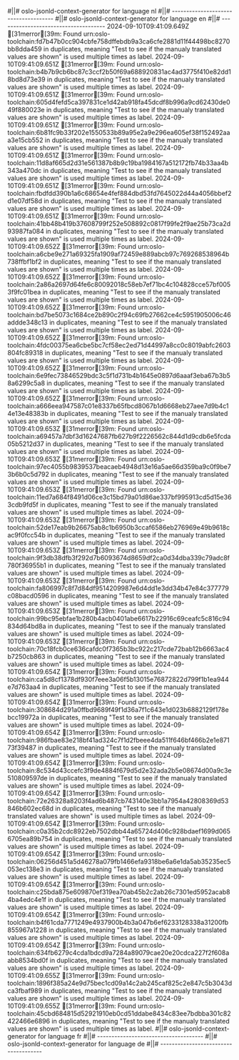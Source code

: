 #||# oslo-jsonld-context-generator for language nl
#||# -------------------------------------
#||# oslo-jsonld-context-generator for language en
#||# -------------------------------------
2024-09-10T09:41:09.649Z [31merror[39m: Found urn:oslo-toolchain:fd7b47b0cc904cbfe758dffebdb9a3ca6cfe2881d11f44498bc8270bb8dda459 in duplicates, meaning "Test to see if the manualy translated values are shown" is used multiple times as label.
2024-09-10T09:41:09.651Z [31merror[39m: Found urn:oslo-toolchain:b4b7b9cb6bc87c3ccf2b50f69a688920831ac4ad3775f410e82dd18bd8d73e39 in duplicates, meaning "Test to see if the manualy translated values are shown" is used multiple times as label.
2024-09-10T09:41:09.651Z [31merror[39m: Found urn:oslo-toolchain:605d4fefd5ca397831ce1d42ab918fa45dcdf8b996a9cd62430de049f880023e in duplicates, meaning "Test to see if the manualy translated values are shown" is used multiple times as label.
2024-09-10T09:41:09.651Z [31merror[39m: Found urn:oslo-toolchain:6b81fc9b33f202e1550533b89a95e2a9e296ea605ef38f152492aaa3e15cb552 in duplicates, meaning "Test to see if the manualy translated values are shown" is used multiple times as label.
2024-09-10T09:41:09.651Z [31merror[39m: Found urn:oslo-toolchain:11d8af665d2d31e561387b8b9c19ba1984167a512172fb74b33aa4b343a470dc in duplicates, meaning "Test to see if the manualy translated values are shown" is used multiple times as label.
2024-09-10T09:41:09.651Z [31merror[39m: Found urn:oslo-toolchain:fbdfdd390b1a6c68654e4fef884dbd53fd7645022d44a4056bbef2d1e07df58d in duplicates, meaning "Test to see if the manualy translated values are shown" is used multiple times as label.
2024-09-10T09:41:09.651Z [31merror[39m: Found urn:oslo-toolchain:41bb48b419b37608799f252e508892c0817f99fe2f9ae25b73ca2d93987fa084 in duplicates, meaning "Test to see if the manualy translated values are shown" is used multiple times as label.
2024-09-10T09:41:09.652Z [31merror[39m: Found urn:oslo-toolchain:a6cbe9e271a69325fa1909af72459e889abcb97c769268538964b738ffbf1bf2 in duplicates, meaning "Test to see if the manualy translated values are shown" is used multiple times as label.
2024-09-10T09:41:09.652Z [31merror[39m: Found urn:oslo-toolchain:2a86a2697d64fe6c80092018c58eb7ef71bc4c104828cce57bf0053f9fc01bea in duplicates, meaning "Test to see if the manualy translated values are shown" is used multiple times as label.
2024-09-10T09:41:09.652Z [31merror[39m: Found urn:oslo-toolchain:bd7be5073c1684ce2b890c2f94c69fb27662ce4c5951905006c46addde348c13 in duplicates, meaning "Test to see if the manualy translated values are shown" is used multiple times as label.
2024-09-10T09:41:09.652Z [31merror[39m: Found urn:oslo-toolchain:4fdc00375ea6cbe5bc7cf58ec2ed71d44997a8cc0c8019abfc2603804fc89318 in duplicates, meaning "Test to see if the manualy translated values are shown" is used multiple times as label.
2024-09-10T09:41:09.652Z [31merror[39m: Found urn:oslo-toolchain:6e9fec73846529bdc3c5f1d731b4b1645e0897d6aaaf3eba67b3b58a6299c5a8 in duplicates, meaning "Test to see if the manualy translated values are shown" is used multiple times as label.
2024-09-10T09:41:09.652Z [31merror[39m: Found urn:oslo-toolchain:a666eea947587c01e8337b65fbcd8067b1d6668eb27aee7d9b4c14e13e48383b in duplicates, meaning "Test to see if the manualy translated values are shown" is used multiple times as label.
2024-09-10T09:41:09.653Z [31merror[39m: Found urn:oslo-toolchain:a69457a7dbf3d16247687fb627b9f2226562c844d1d9cdb6e5fcda05b5212d37 in duplicates, meaning "Test to see if the manualy translated values are shown" is used multiple times as label.
2024-09-10T09:41:09.653Z [31merror[39m: Found urn:oslo-toolchain:97ec4055b9839537beacaeb4948d13e16a5ae66d359ba9c0f9be73b6b0c5d792 in duplicates, meaning "Test to see if the manualy translated values are shown" is used multiple times as label.
2024-09-10T09:41:09.653Z [31merror[39m: Found urn:oslo-toolchain:11ed7a684f8491d06ce3c15bd79a01d86ae337bf995913cd5d15e363cdb9fd5f in duplicates, meaning "Test to see if the manualy translated values are shown" is used multiple times as label.
2024-09-10T09:41:09.653Z [31merror[39m: Found urn:oslo-toolchain:52de17eab9b26675ab8c1b6950b3ccaf6586eb276969e49b9618cac9f0fcc54b in duplicates, meaning "Test to see if the manualy translated values are shown" is used multiple times as label.
2024-09-10T09:41:09.653Z [31merror[39m: Found urn:oslo-toolchain:9f3db38dfb3f292d7b6093674d8659df2ca0d34dba339c79adc8f780f36955b1 in duplicates, meaning "Test to see if the manualy translated values are shown" is used multiple times as label.
2024-09-10T09:41:09.653Z [31merror[39m: Found urn:oslo-toolchain:fa806997c8f7d84df9514209987e6d4dd1e3dd34b47e84c377779c08bacd0596 in duplicates, meaning "Test to see if the manualy translated values are shown" is used multiple times as label.
2024-09-10T09:41:09.653Z [31merror[39m: Found urn:oslo-toolchain:99bc95ebfae1b280b4acb0401abe6617b22916c69ceafc5c816c94834d64bd8a in duplicates, meaning "Test to see if the manualy translated values are shown" is used multiple times as label.
2024-09-10T09:41:09.653Z [31merror[39m: Found urn:oslo-toolchain:70c18fcb0ce636cafdc0f7365b3bc922c217cde72bab12b6663ac4b7250cb863 in duplicates, meaning "Test to see if the manualy translated values are shown" is used multiple times as label.
2024-09-10T09:41:09.654Z [31merror[39m: Found urn:oslo-toolchain:ca5d8cf1378df930f7eee3a06f5b13015e76872822d799f1b1ea944e7d763aa4 in duplicates, meaning "Test to see if the manualy translated values are shown" is used multiple times as label.
2024-09-10T09:41:09.654Z [31merror[39m: Found urn:oslo-toolchain:308684d291a0ffbd9689f49f1d36a7f1c643e1d023b6882129f178ebcc19972a in duplicates, meaning "Test to see if the manualy translated values are shown" is used multiple times as label.
2024-09-10T09:41:09.654Z [31merror[39m: Found urn:oslo-toolchain:986fbae83e218bf41ad324c7f1d2fbeee4da511f646bf466b2e1e87173f39487 in duplicates, meaning "Test to see if the manualy translated values are shown" is used multiple times as label.
2024-09-10T09:41:09.654Z [31merror[39m: Found urn:oslo-toolchain:8c534d43ccefc3f9de4884f679d5d2e32ada2b5e08674d00a9c3e510809597de in duplicates, meaning "Test to see if the manualy translated values are shown" is used multiple times as label.
2024-09-10T09:41:09.654Z [31merror[39m: Found urn:oslo-toolchain:72e26328a8203f4ad6b487cb743140e3bb1a7954a42808369d53846b602ec68d in duplicates, meaning "Test to see if the manualy translated values are shown" is used multiple times as label.
2024-09-10T09:41:09.654Z [31merror[39m: Found urn:oslo-toolchain:c0a35b2cdc8922eb7502dbb44a65724d406c928bdaef1699d0656705ea89b754 in duplicates, meaning "Test to see if the manualy translated values are shown" is used multiple times as label.
2024-09-10T09:41:09.654Z [31merror[39m: Found urn:oslo-toolchain:06256d451a5d46278a079fb1466efa9318be6a6e1da5ab35235ec5053ec138e3 in duplicates, meaning "Test to see if the manualy translated values are shown" is used multiple times as label.
2024-09-10T09:41:09.654Z [31merror[39m: Found urn:oslo-toolchain:c25bda875e609870ef319ea70ab45b2c2ab26c7301ed5952acab84ba4edc4e1f in duplicates, meaning "Test to see if the manualy translated values are shown" is used multiple times as label.
2024-09-10T09:41:09.654Z [31merror[39m: Found urn:oslo-toolchain:b4f61cda7771249e4937900b4b3a047b6ef6233128338a31200fb855967a1228 in duplicates, meaning "Test to see if the manualy translated values are shown" is used multiple times as label.
2024-09-10T09:41:09.654Z [31merror[39m: Found urn:oslo-toolchain:634fb6279c4cda1bdcd9a7284a89079cae20e20cdca227f2f608aabb8534bd0f in duplicates, meaning "Test to see if the manualy translated values are shown" is used multiple times as label.
2024-09-10T09:41:09.655Z [31merror[39m: Found urn:oslo-toolchain:1896f385a24e9d75bec1cd09a14c2ab245caf825c2e847c5b3043dca3fbaf989 in duplicates, meaning "Test to see if the manualy translated values are shown" is used multiple times as label.
2024-09-10T09:41:09.655Z [31merror[39m: Found urn:oslo-toolchain:45cbd684815d52921910eb0cd51ddabe8434c83ee7bdbba301c82422466e6896 in duplicates, meaning "Test to see if the manualy translated values are shown" is used multiple times as label.
#||# oslo-jsonld-context-generator for language fr
#||# -------------------------------------
#||# oslo-jsonld-context-generator for language de
#||# -------------------------------------
